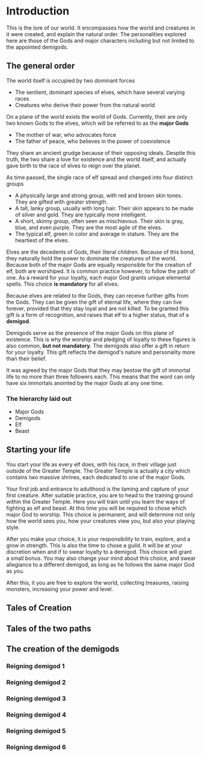 # Introduction #
This is the lore of our world.  It encompasses how the world and creatures in it were created, and explain the natural order.
The personalities explored here are those of the Gods and major characters including but not limited to the appointed demigods.


## The general order ##

The world itself is occupied by two dominant forces
  * The sentient, dominant species of elves, which have several varying races
  * Creatures who derive their power from the natural world

On a plane of the world exists the world of Gods.  Currently, their are only two known Gods to the elves, which will be referred to as the **major Gods**
  * The mother of war, who advocates force
  * The father of peace, who believes in the power of coexistence

They share an ancient grudge because of their opposing ideals.  Despite this truth, the two share a love for existence and the world itself, and actually gave birth to the race of elves to reign over the planet.

As time passed, the single race of elf spread and changed into four distinct groups
  * A physically large and strong group, with red and brown skin tones.  They are gifted with greater strength.
  * A tall, lanky group, usually with long hair.  Their skin appears to be made of silver and gold.  They are typically more intelligent.
  * A short, skinny group, often seen as mischievous.  Their skin is gray, blue, and even purple.  They are the most agile of the elves.
  * The typical elf, green in color and average in stature.  They are the heartiest of the elves.

Elves are the decedents of Gods, their literal children.  Because of this bond, they naturally hold the power to dominate the creatures of the world.  Because both of the major Gods are equally responsible for the creation of elf, both are worshiped.  It is common practice however, to follow the path of one.  As a reward for your loyalty, each major God grants unique elemental spells.  This choice **is mandatory** for all elves.

Because elves are related to the Gods, they can receive further gifts from the Gods.  They can be given the gift of eternal life, where they can live forever, provided that they stay loyal and are not killed.  To be granted this gift is a form of recognition, and raises that elf to a higher status, that of a **demigod**.

Demigods serve as the presence of the major Gods on this plane of existence.  This is why the worship and pledging of loyalty to these figures is also common, **but not mandatory**.  The demigods also offer a gift in return for your loyalty.  This gift reflects the demigod's nature and personality more than their belief.

It was agreed by the major Gods that they may bestow the gift of immortal life to no more than three followers each.  This means that the word can only have six immortals anointed by the major Gods at any one time.

### The hierarchy laid out ###
  * Major Gods
  * Demigods
  * Elf
  * Beast

## Starting your life ##

You start your life as every elf does, with his race, in their village just outside of the Greater Temple.  The Greater Temple is actually a city which contains two massive shrines, each dedicated to one of the major Gods.

Your first job and entrance to adulthood is the taming and capture of your first creature.  After suitable practice, you are to head to the training ground within the Greater Temple.  Here you will train until you learn the ways of fighting as elf and beast.  At this time you will be required to chose which major God to worship.  This choice is permanent, and will determine not only how the world sees you, how your creatures view you, but also your playing style.

After you make your choice, it is your responsibility to train, explore, and a grow in strength.  This is also the time to chose a guild.  It will be at your discretion when and if to swear loyalty to a demigod.  This choice will grant a small bonus.  You may also change your mind about this choice, and swear allegiance to a different demigod, as long as he follows the same major God as you.

After this, it you are free to explore the world, collecting treasures, raising monsters, increasing your power and level.

## Tales of Creation ##

## Tales of the two paths ##

## The creation of the demigods ##

### Reigning demigod 1 ###
### Reigning demigod 2 ###
### Reigning demigod 3 ###
### Reigning demigod 4 ###
### Reigning demigod 5 ###
### Reigning demigod 6 ###